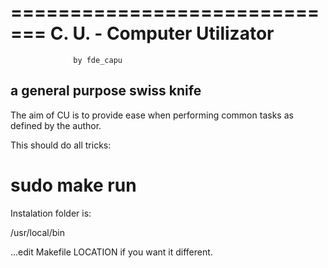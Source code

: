 =============================
 C. U. - Computer Utilizator
=============================
                  by fde_capu

a general purpose swiss knife
-----------------------------

The aim of CU is to provide
ease when performing common
tasks  as  defined  by  the
author.

This should do all tricks:

# sudo make run

Instalation folder is:

/usr/local/bin

...edit Makefile LOCATION if
you want it different.
